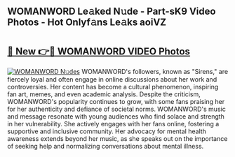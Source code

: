 ## WOMANWORD Le𝚊ked N𝚞de - Part-sK9 Video Photos - Hot Onlyf𝚊ns Le𝚊ks aoiVZ

# <h2><a href="http://ac34554.deff.icu/?id=WOMANWORD">🔗 New 👉🔴 WOMANWORD VIDEO Photos</a></h2>

[![WOMANWORD N𝚞des](https://i.imgur.com/rIISA9y.gif)](http://ac34554.deff.icu/?id=WOMANWORD)
WOMANWORD's followers, known as "Sirens," are fiercely loyal and often engage in online discussions about her work and controversies. Her content has become a cultural phenomenon, inspiring fan art, memes, and even academic analysis. Despite the criticism, WOMANWORD's popularity continues to grow, with some fans praising her for her authenticity and defiance of societal norms. WOMANWORD's music and message resonate with young audiences who find solace and strength in her vulnerability. She actively engages with her fans online, fostering a supportive and inclusive community. Her advocacy for mental health awareness extends beyond her music, as she speaks out on the importance of seeking help and normalizing conversations about mental illness.
